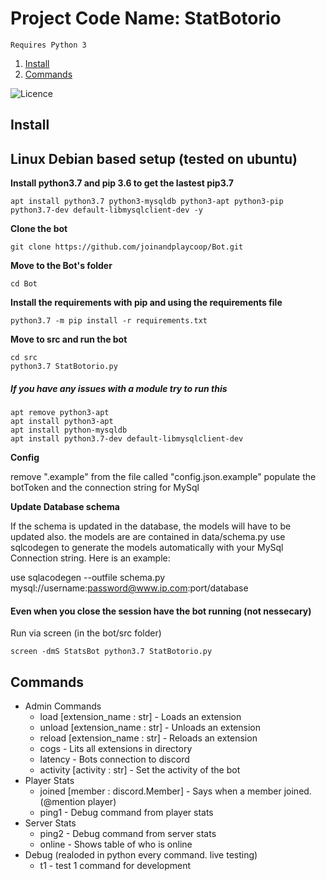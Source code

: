 # Project Code Name: StatBotorio #

`Requires Python 3`

1. [Install](#install "Goto install")
2. [Commands](#commands "Goto commands")


![Licence](https://licensebuttons.net/l/by-nc-sa/4.0/88x31.png)

## Install ##
## Linux Debian based setup (tested on ubuntu)

**Install python3.7 and pip 3.6 to get the lastest pip3.7**
```
apt install python3.7 python3-mysqldb python3-apt python3-pip python3.7-dev default-libmysqlclient-dev -y
```

**Clone the bot**
```
git clone https://github.com/joinandplaycoop/Bot.git
```
**Move to the Bot's folder**
```
cd Bot
```
**Install the requirements with pip and using the requirements file**
```
python3.7 -m pip install -r requirements.txt
```
**Move to src and run the bot**

```
cd src
python3.7 StatBotorio.py
```

##### If you have any issues with a module try to run this 
```
apt remove python3-apt
apt install python3-apt
apt install python-mysqldb
apt install python3.7-dev default-libmysqlclient-dev
```


**Config**

remove ".example" from the file called "config.json.example"
populate the botToken and the connection string for MySql

**Update Database schema**

If the schema is updated in the database, the models will have to be updated also.
the models are are contained in data/schema.py
use sqlcodegen to generate the models automatically with your MySql Connection string.
Here is an example:

use sqlacodegen --outfile schema.py mysql://username:password@www.ip.com:port/database

#### Even when you close the session have the bot running (not nessecary)

Run via screen (in the bot/src folder)
```
screen -dmS StatsBot python3.7 StatBotorio.py
```
## Commands ##
* Admin Commands
  * load [extension_name : str] - Loads an extension
  * unload [extension_name : str] - Unloads an extension
  * reload [extension_name : str] - Reloads an extension
  * cogs - Lits all extensions in directory
  * latency - Bots connection to discord
  * activity [activity : str] - Set the activity of the bot
* Player Stats
  * joined [member : discord.Member] - Says when a member joined.  (@mention player)  
  * ping1 - Debug command from player stats
* Server Stats
  * ping2 - Debug command from server stats
  * online - Shows table of who is online
* Debug (realoded in python every command.  live testing)
  * t1 - test 1 command for development
  
